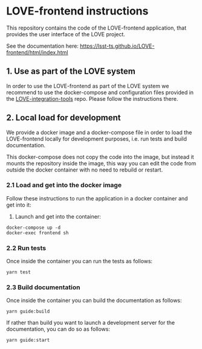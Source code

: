 # LOVE-frontend instructions

This repository contains the code of the LOVE-frontend application, that provides the user interface of the LOVE project.

See the documentation here: https://lsst-ts.github.io/LOVE-frontend/html/index.html

## 1. Use as part of the LOVE system
In order to use the LOVE-frontend as part of the LOVE system we recommend to use the docker-compose and configuration files provided in the [LOVE-integration-tools](https://github.com/lsst-ts/LOVE-integration-tools) repo. Please follow the instructions there.

## 2. Local load for development
We provide a docker image and a docker-compose file in order to load the LOVE-frontend locally for development purposes, i.e. run tests and build documentation.

This docker-compose does not copy the code into the image, but instead it mounts the repository inside the image, this way you can edit the code from outside the docker container with no need to rebuild or restart.

### 2.1 Load and get into the docker image
Follow these instructions to run the application in a docker container and get into it:

1. Launch and get into the container:
```
docker-compose up -d
docker-exec frontend sh
```

### 2.2 Run tests
Once inside the container you can run the tests as follows:
```
yarn test
```

### 2.3 Build documentation
Once inside the container you can build the documentation as follows:
```
yarn guide:build
```

If rather than build you want to launch a development server for the documentation, you can do so as follows:
```
yarn guide:start
```
